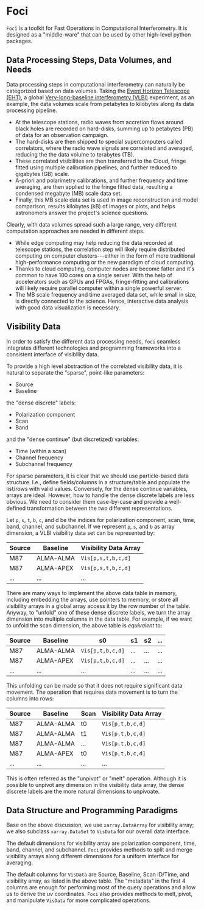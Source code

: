 # Foci

`Foci` is a toolkit for Fast Operations in Computational
Interferometry.
It is designed as a "middle-ware" that can be used by other high-level
python packages.


## Data Processing Steps, Data Volumes, and Needs

Data processing steps in computational interferometry can naturally be
categorized based on data volumes.
Taking the [Event Horizon Telescope (EHT)](
http://eventhorizontelescope.org), a global [Very-long-baseline
interferometry (VLBI)](
https://en.wikipedia.org/wiki/Very-long-baseline_interferometry)
experiment, as an example, the data volumes scale from petabytes to
kilobytes along its data processing pipeline.

- At the telescope stations, radio waves from accretion flows around
  black holes are recorded on hard-disks, summing up to petabytes (PB)
  of data for an observation campaign.
- The hard-disks are then shipped to special supercomputers called
  correlators, where the radio wave signals are correlated and
  averaged, reducing the the data volume to terabytes (TB).
- These correlated visibilities are then transferred to the Cloud,
  fringe fitted using multiple calibration pipelines, and further
  reduced to gigabytes (GB) scale.
- A-priori and polarimetry calibrations, and further frequency and
  time averaging, are then applied to the fringe fitted data,
  resulting a condensed megabyte (MB) scale data set.
- Finally, this MB scale data set is used in image reconstruction and
  model comparison, results kilobytes (kB) of images or plots, and
  helps astronomers answer the project's science questions.

Clearly, with data volumes spread such a large range, very different
computation approaches are needed in different steps.

- While edge computing may help reducing the data recorded at
  telescope stations, the correlation step will likely require
  distributed computing on computer clusters---either in the form of
  more traditional high-performance computing or the new paradigm of
  cloud computing.
- Thanks to cloud computing, computer nodes are become fatter and it's
  common to have 100 cores on a single server.
  With the help of accelerators such as GPUs and FPGAs, fringe-fitting
  and calibrations will likely require parallel computer within a
  single powerful server.
- The MB scale frequency and time averaged data set, while small in
  size, is directly connected to the science.
  Hence, interactive data analysis with good data visualization is
  necessary.


## Visibility Data

In order to satisfy the different data processing needs, `foci`
seamless integrates different technologies and programming frameworks
into a consistent interface of visibility data.

To provide a high level abstraction of the correlated visibility data,
it is natural to separate the "sparse", point-like parameters:

* Source
* Baseline

the "dense discrete" labels:

* Polarization component
* Scan
* Band

and the "dense continue" (but discretized) variables:

* Time (within a scan)
* Channel frequency
* Subchannel frequency

For sparse parameters, it is clear that we should use particle-based
data structure.
I.e., define fields/columns in a structure/table and populate the
list/rows with valid values.
Conversely, for the dense continue variables, arrays are ideal.
However, how to handle the dense discrete labels are less obvious.
We need to consider them case-by-case and provide a well-defined
transformation between the two different representations.

Let `p`, `s`, `t`, `b`, `c`, and d be the indices for polarization
component, scan, time, band, channel, and subchannel.
If we represent `p`, `s`, and `b` as array dimension, a VLBI
visibility data set can be represented by:

Source | Baseline  | Visibility Data Array
------ | --------- | ---------------------
M87    | ALMA-ALMA | `Vis[p,s,t,b,c,d]`
M87    | ALMA-APEX | `Vis[p,s,t,b,c,d]`
...    | ...       | ...

There are many ways to implement the above data table in memory,
including embedding the arrays, use pointers to memory, or store all
visibility arrays in a global array access it by the row number of the
table.
Anyway, to "unfold" one of these dense discrete labels, we turn the
array dimension into multiple columns in the data table.
For example, if we want to unfold the scan dimension, the above table
is *equivalent* to:

Source | Baseline  | s0               | s1  | s2  | ...
------ | --------- | ---------------- | --- | --- | ---
M87    | ALMA-ALMA | `Vis[p,t,b,c,d]` | ... | ... | ...
M87    | ALMA-APEX | `Vis[p,t,b,c,d]` | ... | ... | ...
...    | ...       | ...              | ... | ... | ...

This unfolding can be made so that it does not require significant
data movement.
The operation that requires data movement is to turn the columns into
rows:

Source | Baseline  | Scan | Visibility Data Array
------ | --------- | ---- | ---------------------
M87    | ALMA-ALMA | t0   | `Vis[p,t,b,c,d]`
M87    | ALMA-ALMA | t1   | `Vis[p,t,b,c,d]`
M87    | ALMA-ALMA | ...  | `Vis[p,t,b,c,d]`
M87    | ALMA-APEX | t0   | `Vis[p,t,b,c,d]`
...    | ...       | ...  | ...

This is often referred as the "unpivot" or "melt" operation.
Although it is possible to unpivot any dimension in the visibility
data array, the dense discrete labels are the more natural dimensions
to unpivoate.


## Data Structure and Programming Paradigms

Base on the above discussion, we use `xarray.DataArray` for visibility
array; we also subclass `xarray.DataSet` to `VisData` for our overall
data interface.

The default dimensions for visibility array are polarization
component, time, band, channel, and subchannel.
`Foci` provides methods to split and merge visibility arrays along
different dimensions for a uniform interface for averaging.

The default columns for `VisData` are Source, Baseline, Scan ID/Time,
and visibility array, as listed in the above table.
The "metadata" in the first 4 columns are enough for performing most
of the query operations and allow us to derive the *uv* coordinates.
`Foci` also provides methods to melt, pivot, and manipulate `VisData`
for more complicated operations.
